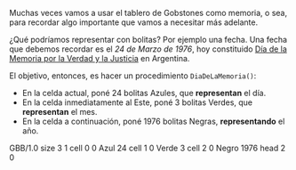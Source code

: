 Muchas veces vamos a usar el tablero de Gobstones como memoria, o sea, para recordar algo importante que vamos a necesitar más adelante.

¿Qué podríamos representar con bolitas? Por ejemplo una fecha. Una fecha que debemos recordar es el _24 de Marzo de 1976_, hoy constituido [Día de la Memoria por la Verdad y la Justicia](https://es.wikipedia.org/wiki/D%C3%ADa_Nacional_de_la_Memoria_por_la_Verdad_y_la_Justicia) en Argentina.

El objetivo, entonces, es hacer un procedimiento `DiaDeLaMemoria()`:

* En la celda actual, poné 24 bolitas Azules, que **representan** el día.
* En la celda inmediatamente al Este, poné 3 bolitas Verdes, que **representan** el mes.
* En la celda a continuación, poné 1976 bolitas Negras, **representando** el año.

<gs-board> GBB/1.0 size 3 1 cell 0 0 Azul 24 cell 1 0 Verde 3 cell 2 0 Negro 1976 head 2 0 </gs-board>
